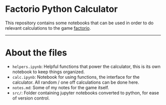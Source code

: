 # Factorio Python Calculator

This repository contains some notebooks that can be used in order to do relevant calculations to the game [factorio](https://factorio.com/).

---

# About the files

- `helpers.ipynb`: Helpful functions that power the calculator, this is its own notebook to keep things organized.
- `calc.ipynb`: Notebook for using functions, the interface for the calculator. All random / one off calculations can be done here.
- `notes.md`: Some of my notes for the game itself.
- `src/`: Folder containing jupyter notebooks converted to python, for ease of version control.
